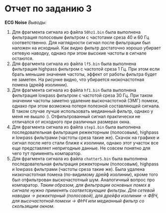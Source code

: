 # Отчет по заданию 3
**ECG Noise**
*Выводы:*
1. Для фрагмента сигнала из файла `50hz1.bin` была выполнена фильтрация полосовым фильтром с частотами среза 40 и 60 Гц соответственно. Для наглядности сигнал после фильтрации был наложен на исходный. Как видно фильтр достаточно хорошо убирает сетевую наводку, однако при этом высокие частоты в сигнале остаются.
2. Для фрагмента сигнала из файла `lf5.bin` была выполнена фильтрация highpass фильтром с частотой среза 1 Гц. При этом если брать меньшие значения частоты, эффект от работы фильтра будет не заметен. На рисунке видно, что убирается низкочастотная помеха (дрейф изолинии).
3. Для фрагмента сигнала из файла `hf1.bin` была выполнена фильтрация lowpass фильтром с частотой среза 30 Гц. При таком значении частоты заметно удаление выскочастотной (ЭМГ) помехи, однако при этом возможна потеря полезной составляющей сигнала. В таком случае лучше использовать медианный фильтр, однако у меня не вышло :). Отфильтрованный сигнал практически не отличался от исходного при различных размерах окна.
4. Для фрагмента сигнала из файла `step1.bin` была выполнена последовательная фильтрация режекторным (полосовым), highpass и lowpass фильтрами (частоты среза такие же). Скачок на графике и сигнал после него стали ближе к изолинии, однако этот участок все еще представляет непригодные данные. Не совсем понятно для чего тут применять компаратор.
5. Для фрагмента сигнала из файла `chatter5.bin` была выполнена последовательная фильтрация режекторным (полосовым), highpass и lowpass фильтрами (частоты среза такие же). Была удалена низкочастотная помеха (по-видимому дрейф изолинии), кроме того был отфильтрован выскочастотный шум. Аналогичный вопрос про компаратор.
*Таким образом, для фильтрации основных помех в сигнале нужно применять соответсвующие фильтры. Для сетевой наводки -> режекторный (полосовой), для дрейфа изолинии -> ФВЧ, для высочастотной помехи -> ФНЧ или медианный фильтр со скользящим окном.*
